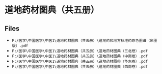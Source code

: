 # 道地药材图典（共五册）

## Files

- `F:/医学\中国医学\中医1\道地药材图典（共五册）\道地药和地方标准药原色图谱（彩图版）.pdf`
- `F:/医学\中国医学\中医1\道地药材图典（共五册）\道地药材图典（三北卷）.pdf`
- `F:/医学\中国医学\中医1\道地药材图典（共五册）\道地药材图典（中南卷）.pdf`
- `F:/医学\中国医学\中医1\道地药材图典（共五册）\道地药材图典（华东卷）.pdf`
- `F:/医学\中国医学\中医1\道地药材图典（共五册）\道地药材图典（西南卷）.pdf`
